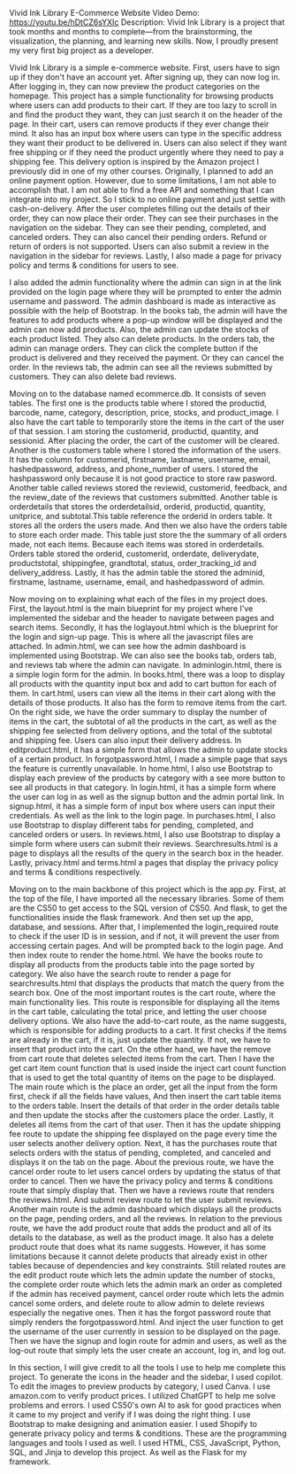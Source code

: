Vivid Ink Library E-Commerce Website
Video Demo:  <https://youtu.be/hDtCZ6sYXIc>
Description:
Vivid Ink Library is a project that took months and months to complete—from the brainstorming, the visualization, the planning, and learning new skills. Now, I proudly present my very first big project as a developer.

Vivid Ink Library is a simple e-commerce website. First, users have to sign up if they don't have an account yet. After signing up, they can now log in. After logging in, they can now preview the product categories on the homepage. This project has a simple functionality for browsing products where users can add products to their cart. If they are too lazy to scroll in and find the product they want, they can just search it on the header of the page. In their cart, users can remove products if they ever change their mind. It also has an input box where users can type in the specific address they want their product to be delivered in. Users can also select if they want free shipping or if they need the product urgently where they need to pay a shipping fee. This delivery option is inspired by the Amazon project I previously did in one of my other courses. Originally, I planned to add an online payment option. However, due to some limitations, I am not able to accomplish that. I am not able to find a free API and something that I can integrate into my project. So I stick to no online payment and just settle with cash-on-delivery. After the user completes filling out the details of their order, they can now place their order. They can see their purchases in the navigation on the sidebar. They can see their pending, completed, and canceled orders. They can also cancel their pending orders. Refund or return of orders is not supported. Users can also submit a review in the navigation in the sidebar for reviews.
Lastly, I also made a page for privacy policy and terms & conditions for users to see.

I also added the admin functionality where the admin can sign in at the link provided on the login page where they will be prompted to enter the admin username and password. The admin dashboard is made as interactive as possible with the help of Bootstrap. In the books tab, the admin will have the features to add products where a pop-up window will be displayed and the admin can now add products. Also, the admin can update the stocks of each product listed. They also can delete products. In the orders tab, the admin can manage orders. They can click the complete button if the product is delivered and they received the payment. Or they can cancel the order. In the reviews tab, the admin can see all the reviews submitted by customers. They can also delete bad reviews.

Moving on to the database named ecommerce.db. It consists of seven tables. The first one is the products table where I stored the productid, barcode, name, category, description, price, stocks, and product_image.
I also have the cart table to temporarily store the items in the cart of the user of that session. I am storing the customerid, productid, quantity, and sessionid. After placing the order, the cart of the customer will be cleared. Another is the customers table where I stored the information of the users. It has the column for customerid, firstname, lastname, username, email, hashedpassword, address, and phone_number of users. I stored the hashpassword only because it is not good practice to store raw pasword. Another table called reviews stored the reviewid, customerid, feedback, and the review_date of the reviews that customers submitted. Another table is orderdetails that stores the orderdetailsid, orderid, productid, quantity, unitprice, and subtotal.This table reference the orderid in orders table. It stores all the orders the users made. And then we also have the orders table to store each order made. This table just store the the summary of all orders made, not each items. Because each items was stored in orderdetails. Orders table stored the orderid, customerid, orderdate, deliverydate, productstotal, shippingfee, grandtotal, status, order_tracking_id and delivery_address. Lastly, it has the admin table the stored the adminid, firstname, lastname, username, email, and hashedpassword of admin.

Now moving on to explaining what each of the files in my project does.
First, the layout.html is the main blueprint for my project where I've implemented the sidebar and the header to navigate between pages and search items. Secondly, it has the loglayout.html which is the blueprint for the login and sign-up page. This is where all the javascript files are attached.
In admin.html, we can see how the admin dashboard is implemented using Bootstrap. We can also see the books tab, orders tab, and reviews tab where the admin can navigate.
In adminlogin.html, there is a simple login form for the admin.
In books.html, there was a loop to display all products with the quantity input box and add to cart button for each of them. In cart.html, users can view all the items in their cart along with the details of those products. It also has the form to remove items from the cart. On the right side, we have the order summary to display the number of items in the cart, the subtotal of all the products in the cart, as well as the shipping fee selected from delivery options, and the total of the subtotal and shipping fee. Users can also input their delivery address. In editproduct.html, it has a simple form that allows the admin to update stocks of a certain product.
In forgotpassword.html, I made a simple page that says the feature is currently unavailable. In home.html, I also use Bootstrap to display each preview of the products by category with a see more button to see all products in that category.
In login.html, it has a simple form where the user can log in as well as the signup button and the admin portal link. In signup.html, it has a simple form of input box where users can input their credentials. As well as the link to the login page. In purchases.html, I also use Bootstrap to display different tabs for pending, completed, and canceled orders or users. In reviews.html, I also use Bootstrap to display a simple form where users can submit their reviews. Searchresults.html is a page to displays all the results of the query in the search box in the header. Lastly, privacy.html and terms.html a pages that display the privacy policy and terms & conditions respectively.


Moving on to the main backbone of this project which is the app.py.
First, at the top of the file, I have imported all the necessary libraries. Some of them are the CS50 to get access to the SQL version of CS50. And flask, to get the functionalities inside the flask framework.
And then set up the app, database, and sessions. After that, I implemented the login_required route to check if the user ID is in session, and if not, it will prevent the user from accessing certain pages. And will be prompted back to the login page. And then index route to render the home.html.
We have the books route to display all products from the products table into the page sorted by category. We also have the search route to render a page for searchresults.html that displays the products that match the query from the search box. One of the most important routes is the cart route, where the main functionality lies. This route is responsible for displaying all the items in the cart table, calculating the total price, and letting the user choose delivery options.
We also have the add-to-cart route, as the name suggests, which is responsible for adding products to a cart. It first checks if the items are already in the cart, if it is, just update the quantity. If not, we have to insert that product into the cart.  On the other hand, we have the remove from cart route that deletes selected items from the cart. Then I have the get cart item count function that is used inside the inject cart count function that is used to get the total quantity of items on the page to be displayed. The main route which is the place an order, get all the input from the form first, check if all the fields have values, And then insert the cart table items to the orders table. Insert the details of that order in the order details table and then update the stocks after the customers place the order. Lastly, it deletes all items from the cart of that user. Then it has the update shipping fee route to update the shipping fee displayed on the page every time the user selects another delivery option. Next, it has the purchases route that selects orders with the status of pending, completed, and canceled and displays it on the tab on the page. About the previous route, we have the cancel order route to let users cancel orders by updating the status of that order to cancel.
Then we have the privacy policy and terms & conditions route that simply display that. Then we have a reviews route that renders the reviews.html. And submit review route to let the user submit reviews.
Another main route is the admin dashboard which displays all the products on the page, pending orders, and all the reviews. In relation to the previous route, we have the add product route that adds the product and all of its details to the database, as well as the product image. It also has a delete product route that does what its name suggests. However, it has some limitations because it cannot delete products that already exist in other tables because of dependencies and key constraints. Still related routes are the edit product route which lets the admin update the number of stocks, the complete order route which lets the admin mark an order as completed if the admin has received payment, cancel order route which lets the admin cancel some orders, and delete route to allow admin to delete reviews especially the negative ones.
Then it has the forgot password route that simply renders the forgotpassword.html. And inject the user function to get the username of the user currently in session to be displayed on the page. Then we have the signup and login route for admin and users, as well as the log-out route that simply lets the user create an account, log in, and log out.


In this section, I will give credit to all the tools I use to help me complete this project. To generate the icons in the header and the sidebar, I used copilot. To edit the images to preview products by category, I used Canva. I use amazon.com to verify product prices. I utilized ChatGPT to help me solve problems and errors. I used CS50's own AI to ask for good practices when it came to my project and verify if I was doing the right thing. I use Bootstrap to make designing and animation easier. I used Shopify to generate privacy policy and terms & conditions.
These are the programming languages and tools I used as well. I used HTML, CSS, JavaScript, Python, SQL, and Jinja to develop this project. As well as the Flask for my framework.

